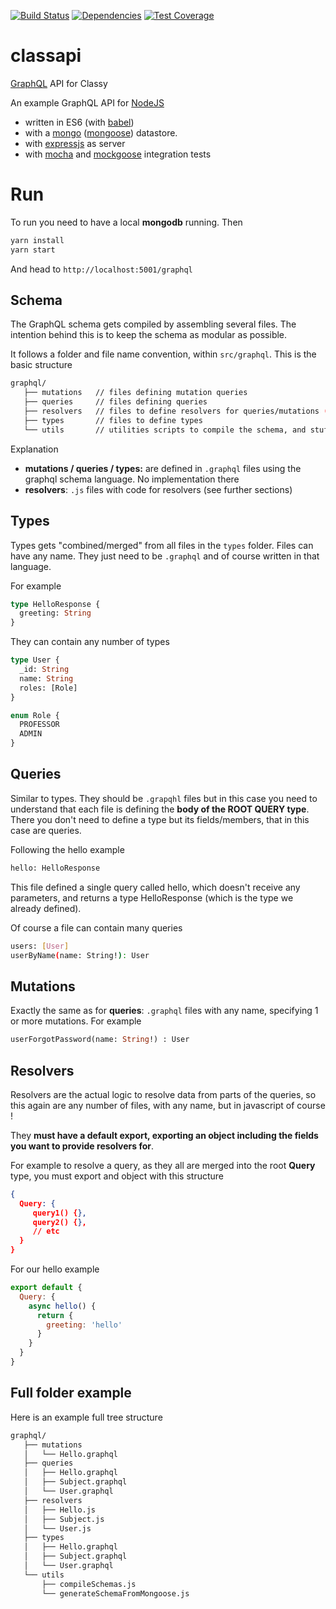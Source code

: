 [![Build Status](https://travis-ci.org/javierfernandes/classapi.svg?branch=master)](https://travis-ci.org/javierfernandes/classapi)
[![Dependencies](https://david-dm.org/javierfernandes/classapi.svg)](https://david-dm.org/javierfernandes/classapi.svg)
[![Test Coverage](https://codeclimate.com/github/javierfernandes/classapi/badges/coverage.svg)](https://codeclimate.com/github/javierfernandes/classapi/coverage)
# classapi
[GraphQL](http://graphql.org/) API for Classy

An example GraphQL API for [NodeJS](https://nodejs.org/)

* written in ES6 (with [babel](https://babeljs.io/))
* with a [mongo](http://www.mongodb.com) ([mongoose](http://mongoosejs.com/)) datastore.
* with [expressjs](http://expressjs.com/) as server
* with [mocha](https://mochajs.org/) and [mockgoose](https://github.com/mockgoose/mockgoose) integration tests

# Run

To run you need to have a local **mongodb** running.
Then

```bash
yarn install
yarn start
```

And head to `http://localhost:5001/graphql`

## Schema

The GraphQL schema gets compiled by assembling several files. The intention behind this is to keep the schema as modular as possible.

It follows a folder and file name convention, within `src/graphql`.
This is the basic structure

```bash
graphql/
   ├── mutations   // files defining mutation queries
   ├── queries     // files defining queries
   ├── resolvers   // files to define resolvers for queries/mutations (and type fields)
   ├── types       // files to define types
   └── utils       // utilities scripts to compile the schema, and stuffs
```

Explanation
* **mutations / queries / types:** are defined in `.graphql` files using the graphql schema language. No implementation there
* **resolvers**: `.js` files with code for resolvers (see further sections)

## Types

Types gets "combined/merged" from all files in the `types` folder.
Files can have any name. They just need to be `.graphql` and of course written in that language.

For example
```graphql
type HelloResponse {
  greeting: String
}
```

They can contain any number of types
```graphql
type User {
  _id: String
  name: String
  roles: [Role]
}

enum Role {
  PROFESSOR
  ADMIN
}
```

## Queries

Similar to types. They should be `.grapqhl` files but in this case you need to understand that each file is defining the **body of the ROOT QUERY type**.
There you don't need to define a type but its fields/members, that in this case are queries.

Following the hello example

```graphql
hello: HelloResponse
```

This file defined a single query called hello, which doesn't receive any parameters, and returns a type HelloResponse (which is the type we already defined).

Of course a file can contain many queries
```bash
users: [User]
userByName(name: String!): User
```

## Mutations

Exactly the same as for **queries**: `.graphql` files with any name, specifying 1 or more  mutations.
For example

```graphql
userForgotPassword(name: String!) : User
```

## Resolvers

Resolvers are the actual logic to resolve data from parts of the queries, so this again are any number of files, with any name, but in javascript of course !

They **must have a default export, exporting an object including the fields you want to provide resolvers for**.

For example to resolve a query, as they all are merged into the root **Query** type, you must export and object with this structure

```json
{
  Query: {
     query1() {},
     query2() {},
     // etc
  }
}
```

For our hello example

```js
export default {
  Query: {
    async hello() {
      return {
        greeting: 'hello'
      }
    }
  }
}
```

## Full folder example

Here is an example full tree structure

```bash
graphql/
   ├── mutations
   │   └── Hello.graphql
   ├── queries
   │   ├── Hello.graphql
   │   ├── Subject.graphql
   │   └── User.graphql
   ├── resolvers
   │   ├── Hello.js
   │   ├── Subject.js
   │   └── User.js
   ├── types
   │   ├── Hello.graphql
   │   ├── Subject.graphql
   │   └── User.graphql
   └── utils
       ├── compileSchemas.js
       └── generateSchemaFromMongoose.js
```

